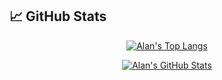 
## &#x1f4c8; GitHub Stats
<p align="center">
  <a href="https://github.com/Alan-ST">
    <img src="https://github-readme-stats.vercel.app/api/top-langs/?username=Alan-ST&hide=CSS,jupyter%20notebook&layout=compact&langs_count=10&text_color=daf7dc&bg_color=151515" alt="Alan's Top Langs">
  </a>
</p>

<p align="center">
  <a href="https://github.com/Alan-ST">
    <img src="https://github-readme-stats.vercel.app/api?username=Alan-ST&show_icons=true&line_height=27&count_private=true&title_color=6aa6f8&text_color=8a919a&icon_color=6aa6f8&bg_color=0e1116" alt="Alan's GitHub Stats"/>
  </a>
</p>

<!--
**Alan-ST/Alan-ST** is a ✨ _special_ ✨ repository because its `README.md` (this file) appears on your GitHub profile.

Here are some ideas to get you started:

- 🔭 I’m currently working on ...
- 🌱 I’m currently learning ...
- 👯 I’m looking to collaborate on ...
- 🤔 I’m looking for help with ...
- 💬 Ask me about ...
- 📫 How to reach me: ...
- 😄 Pronouns: ...
- ⚡ Fun fact: ...
-->
